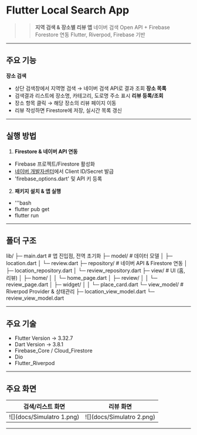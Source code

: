 # Flutter Local Search App

>> **지역 검색 & 장소별 리뷰 앱**
>> 네이버 검색 Open API + Firebase Forestore 연동
>> Flutter, Riverpod, Firebase 기반

----------------------------------------------------------------------------------------------

## 주요 기능

**장소 검색**
- 상단 검색창에서 지역명 검색 → 네이버 검색 API로 결과 조회
**장소 목록**
- 검색결과 리스트에 장소명, 카테고리, 도로명 주소 표시
**리뷰 등록/조회**
- 장소 항목 클릭 → 해당 장소의 리뷰 페이지 이동
- 리뷰 작성하면 Firestore에 저장, 실시간 목록 갱신

----------------------------------------------------------------------------------------------

## 실행 방법

1. **Firestore & 네이버 API 연동**
- Firebase 프로젝트/Firestore 활성화
- [네이버 개발자센터](https://developers.naver.com/main/)에서 Client ID/Secret 발급
- 'firebase_options.dart' 및 API 키 등록

2. **패키지 설치 & 앱 실행**
- '''bash
- flutter pub get
- flutter run

---------------------------------------------------------------------------------------------

## 폴더 구조
lib/
├─ main.dart               # 앱 진입점, 전역 초기화
├─ model/                  # 데이터 모델
│    ├─ location.dart
│    └─ review.dart
├─ repository/             # 네이버 API & Firestore 연동
│    ├─ location_repository.dart
│    └─ review_repository.dart
├─ view/                   # UI (홈, 리뷰)
│    ├─ home/
│    │    └─ home_page.dart
│    ├─ review/
│    │    └─ review_page.dart
│    ├─ widget/
│    │    └─ place_card.dart
└─ view_model/             # Riverpod Provider & 상태관리
     ├─ location_view_model.dart
     └─ review_view_model.dart

---------------------------------------------------------------------------------------------

## 주요 기술
- Flutter Version → 3.32.7
- Dart Version → 3.8.1
- Firebase_Core / Cloud_Firestore
- Dio
- Flutter_Riverpod

---------------------------------------------------------------------------------------------

## 주요 화면
| 검색/리스트 화면 | 리뷰 화면 |
|:---:|:---:|
| ![](docs/Simulatro 1.png) | ![](docs/Simulatro 2.png) | ![](docs/Simulatro 3.png) | | ![](docs/Simulatro 4.png) | ![](docs/Simulatro 5.png) | ![](docs/Simulatro 6.png) |

---------------------------------------------------------------------------------------------
